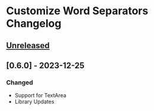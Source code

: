 <!-- Keep a Changelog guide -> https://keepachangelog.com -->

# Customize Word Separators Changelog

## [Unreleased]

## [0.6.0] - 2023-12-25

### Changed

- Support for TextArea
- Library Updates

[Unreleased]: https://github.com/naoyukik/customize-word-separators-kt/compare/v0.5.5...HEAD
[0.5.5]: https://github.com/naoyukik/customize-word-separators-kt/commits/v0.5.5
[0.5.0]: https://github.com/naoyukik/customize-word-separators-kt/commits/v0.5.0
[0.4.6]: https://github.com/naoyukik/customize-word-separators-kt/commits/v0.4.6
[0.4.5]: https://github.com/naoyukik/customize-word-separators-kt/commits/v0.4.5
[0.4.4]: https://github.com/naoyukik/customize-word-separators-kt/commits/v0.4.4
[0.4.3]: https://github.com/naoyukik/customize-word-separators-kt/commits/v0.4.3
[0.4.2]: https://github.com/naoyukik/customize-word-separators-kt/commits/v0.4.2
